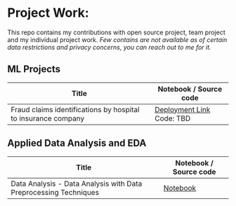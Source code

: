 # Project Work:
This repo contains my contributions with open source project, team project and my individual project work. _Few contains are not available as of certain data restrictions and privacy concerns, you can reach out to me for it._

## ML Projects
Title | Notebook / Source code
--- | --- 
Fraud claims identifications by hospital to insurance company | [Deployment Link](https://hos-inc-rc-api.herokuapp.com/) Code: TBD

## Applied Data Analysis and EDA
Title | Notebook / Source code
--- | --- 
Data Analysis - Data Analysis with Data Preprocessing Techniques | [Notebook](https://github.com/kunalk3/ML_DataBucket_Analysis-Preprocessing-Visualizations_v2/tree/main/Data_Prepocessing)

